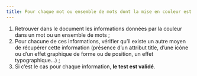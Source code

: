 ```yaml
---
title: Pour chaque mot ou ensemble de mots dont la mise en couleur est porteuse d’information, l’[information](#information-donnee-par-la-couleur) ne doit pas être donnée uniquement par la couleur. Cette règle est-elle respectée ?
---
```


1. Retrouver dans le document les informations données par la couleur dans un mot ou un ensemble de mots ;
2. Pour chacune de ces informations, vérifier qu’il existe un autre moyen de récupérer cette information (présence d’un attribut title, d’une icône ou d’un effet graphique de forme ou de position, un effet typographique…) ;
3. Si c’est le cas pour chaque information, **le test est validé**.